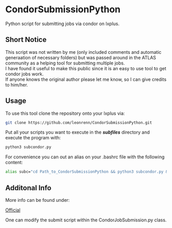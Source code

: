 # CondorSubmissionPython

Python script for submitting jobs via condor on lxplus.

## Short Notice

This script was not written by me (only included comments and automatic generaation of necessary folders) but was passed around in the ATLAS community as a helping tool for submitting multiple jobs.<br>
I have found it useful to make this public since it is an easy to use tool to get condor jobs work.<br>
If anyone knows the original author please let me know, so I can give credits to him/her.

## Usage

To use this tool clone the repository onto your lxplus via:

```sh
git clone https://github.com/leonrenn/CondorSubmissionPython.git
```

Put all your scripts you want to execute in the ***subfiles*** directory and execute the program with:

```sh
python3 subcondor.py
```

For convenience you can out an alias on your .bashrc file with the following content:

```sh
alias subc="cd Path_to_CondorSubmissionPython && python3 subcondor.py && cd -"
```

## Additonal Info

More info can be found under:<br>

[Official](https://batchdocs.web.cern.ch/local/submit.html)<br>

One can modify the submit script within the CondorJobSubmission.py class.






